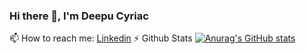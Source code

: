 ### Hi there 👋, I'm Deepu Cyriac

<!--
**deepu-cyriac/deepu-cyriac** is a ✨ _special_ ✨ repository because its `README.md` (this file) appears on your GitHub profile.

Here are some ideas to get you started:

- 🔭 I’m currently working on ...
- 🌱 I’m currently learning ...
- 👯 I’m looking to collaborate on ...
- 🤔 I’m looking for help with ...
- 💬 Ask me about ...
- 📫 How to reach me: ...
- 😄 Pronouns: ...
- ⚡ Fun fact: ...
-->
📫 How to reach me: <a href="https://www.linkedin.com/in/deepu-cyriac-380573160">Linkedin</a>
 ⚡ Github Stats
 [![Anurag's GitHub stats](https://github-readme-stats.vercel.app/api?username=deepu-cyriac)](https://github.com/anuraghazra/github-readme-stats)
